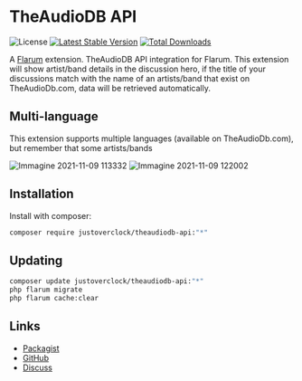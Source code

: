 # TheAudioDB API

![License](https://img.shields.io/badge/license-0BSD-blue.svg) [![Latest Stable Version](https://img.shields.io/packagist/v/justoverclock/theaudiodb-api.svg)](https://packagist.org/packages/justoverclock/theaudiodb-api) [![Total Downloads](https://img.shields.io/packagist/dt/justoverclock/theaudiodb-api.svg)](https://packagist.org/packages/justoverclock/theaudiodb-api)

A [Flarum](http://flarum.org) extension. TheAudioDB API integration for Flarum. This extension will show artist/band details in the discussion hero, if the title of your discussions match with the name of an artists/band that exist on TheAudioDb.com, data will be retrieved automatically.

## Multi-language
This extension supports multiple languages (available on TheAudioDb.com), but remember that some artists/bands

![Immagine 2021-11-09 113332](https://user-images.githubusercontent.com/79002016/140908648-197232dc-d81f-488e-8357-e0ba2e5da325.png)
![Immagine 2021-11-09 122002](https://user-images.githubusercontent.com/79002016/140915116-6eabd021-a782-432c-a21f-26a34d706ddc.png)


## Installation

Install with composer:

```sh
composer require justoverclock/theaudiodb-api:"*"
```

## Updating

```sh
composer update justoverclock/theaudiodb-api:"*"
php flarum migrate
php flarum cache:clear
```

## Links

- [Packagist](https://packagist.org/packages/justoverclock/theaudiodb-api)
- [GitHub](https://github.com/justoverclock/theaudiodb-api)
- [Discuss](https://discuss.flarum.org/d/PUT_DISCUSS_SLUG_HERE)
